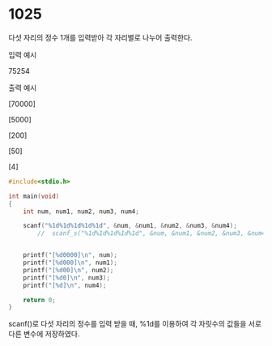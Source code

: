# 1025

다섯 자리의 정수 1개를 입력받아 각 자리별로 나누어 출력한다.

입력 예시 

75254

출력 예시

[70000]

[5000]

[200]

[50]

[4]

```c
#include<stdio.h>

int main(void)
{
	int num, num1, num2, num3, num4;

	scanf("%1d%1d%1d%1d%1d", &num, &num1, &num2, &num3, &num4);
		// 	scanf_s("%1d%1d%1d%1d%1d", &num, &num1, &num2, &num3, &num4);


	printf("[%d0000]\n", num);
	printf("[%d000]\n", num1);
	printf("[%d00]\n", num2);
	printf("[%d0]\n", num3);
	printf("[%d]\n", num4);

	return 0;
}
```
scanf()로 다섯 자리의 정수를 입력 받을 때, %1d를 이용하여 각 자릿수의 값들을 서로 다른 변수에 저장하였다.